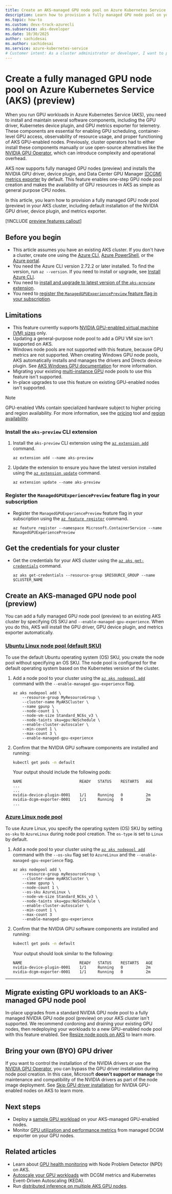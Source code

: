 ```yaml
---
title: Create an AKS-managed GPU node pool on Azure Kubernetes Service (AKS)
description: Learn how to provision a fully managed GPU node pool on your new or existing cluster on Azure Kubernetes Service (AKS).
ms.topic: how-to
ms.custom: devx-track-azurecli
ms.subservice: aks-developer
ms.date: 10/30/2025
author: sachidesai
ms.author: sachidesai
ms.service: azure-kubernetes-service
# Customer intent: As a cluster administrator or developer, I want to provision an Azure Kubernetes Service (AKS) cluster with GPU-enabled node pools, without deploying or managing the fundamental GPU software and observability components myself.
---
```


# Create a fully managed GPU node pool on Azure Kubernetes Service (AKS) (preview)

When you run GPU workloads in Azure Kubernetes Service (AKS), you need to install and maintain several software components, including the GPU driver, Kubernetes device plugin, and GPU metrics exporter for telemetry. These components are essential for enabling GPU scheduling, container-level GPU access, observability of resource usage, and proper functioning of AKS GPU-enabled nodes. Previously, cluster operators had to either install these components manually or use open-source alternatives like the [NVIDIA GPU Operator](./nvidia-gpu-operator.md), which can introduce complexity and operational overhead.

AKS now supports fully managed GPU nodes (preview) and installs the NVIDIA GPU driver, device plugin, and Data Center GPU Manager [(DCGM) metrics exporter](https://github.com/NVIDIA/dcgm-exporter/tree/main) by default. This feature enables one-step GPU node pool creation and makes the availability of GPU resources in AKS as simple as general purpose CPU nodes.

In this article, you learn how to provision a fully managed GPU node pool (preview) in your AKS cluster, including default installation of the NVIDIA GPU driver, device plugin, and metrics exporter.

[!INCLUDE [preview features callout](~/reusable-content/ce-skilling/azure/includes/aks/includes/preview/preview-callout.md)]

## Before you begin

- This article assumes you have an existing AKS cluster. If you don't have a cluster, create one using the [Azure CLI][aks-quickstart-cli], [Azure PowerShell][aks-quickstart-powershell], or the [Azure portal][aks-quickstart-portal].
- You need the Azure CLI version 2.72.2 or later installed. To find the version, run `az --version`. If you need to install or upgrade, see [Install Azure CLI][install-azure-cli].
- You need to [install and upgrade to latest version of the `aks-preview` extension](#install-the-aks-preview-cli-extension).
- You need to [register the `ManagedGPUExperiencePreview` feature flag in your subscription](#register-the-managedgpuexperiencepreview-feature-flag-in-your-subscription).

## Limitations

- This feature currently supports [NVIDIA GPU-enabled virtual machine (VM) sizes](/azure/virtual-machines/sizes-gpu) only.
- Updating a general-purpose node pool to add a GPU VM size isn't supported on AKS.
- Windows node pools are not supported with this feature, because GPU metrics are not supported. When creating Windows GPU node pools, AKS automatically installs and manages the drivers and Directx device plugin. See [AKS Windows GPU documentation](./use-windows-gpu.md) for more information.
- Migrating your existing [multi-instance GPU](./gpu-multi-instance.md) node pools to use this feature isn't supported.
- In-place upgrades to use this feature on existing GPU-enabled nodes isn't supported.

> [!NOTE]
> GPU-enabled VMs contain specialized hardware subject to higher pricing and region availability. For more information, see the [pricing][azure-pricing] tool and [region availability][azure-availability].

### Install the `aks-preview` CLI extension

1. Install the `aks-preview` CLI extension using the [`az extension add`][az-extension-add] command.

    ```azurecli-interactive
    az extension add --name aks-preview
    ```

1. Update the extension to ensure you have the latest version installed using the [`az extension update`][az-extension-update] command.

    ```azurecli-interactive
    az extension update --name aks-preview
    ```

### Register the `ManagedGPUExperiencePreview` feature flag in your subscription

- Register the `ManagedGPUExperiencePreview` feature flag in your subscription using the [`az feature register`][az-feature-register] command.

    ```azurecli-interactive
    az feature register --namespace Microsoft.ContainerService --name ManagedGPUExperiencePreview
    ```

## Get the credentials for your cluster

- Get the credentials for your AKS cluster using the [`az aks get-credentials`][az-aks-get-credentials] command.

    ```azurecli-interactive
    az aks get-credentials --resource-group $RESOURCE_GROUP --name $CLUSTER_NAME
    ```

## Create an AKS-managed GPU node pool (preview)

You can add a fully managed GPU node pool (preview) to an existing AKS cluster by specifying OS SKU and `--enable-managed-gpu-experience`. When you do this, AKS will install the GPU driver, GPU device plugin, and metrics exporter automatically.

### [Ubuntu Linux node pool (default SKU)](#tab/add-ubuntu-gpu-node-pool)

To use the default Ubuntu operating system (OS) SKU, you create the node pool without specifying an OS SKU. The node pool is configured for the default operating system based on the Kubernetes version of the cluster.

1. Add a node pool to your cluster using the [`az aks nodepool add`][az-aks-nodepool-add] command with the `--enable-managed-gpu-experience` flag.

    ```azurecli-interactive
    az aks nodepool add \
        --resource‐group MyResourceGroup \
        --cluster‐name MyAKSCluster \
        --name gpunp \
        --node‐count 1 \
        --node‐vm‐size Standard_NC6s_v3 \
        --node‐taints sku=gpu:NoSchedule \
        --enable‐cluster‐autoscaler \
        --min‐count 1 \
        --max‐count 3 \
        --enable-managed-gpu-experience
    ```

1. Confirm that the NVIDIA GPU software components are installed and running:

    ```bash
    kubectl get pods -n default
    ```

    Your output should include the following pods:

    ```output
    NAME                         READY   STATUS    RESTARTS   AGE
    ...
    ...
    nvidia-device-plugin-0001    1/1     Running   0          2m
    nvidia-dcgm-exporter-0001    1/1     Running   0          2m
    ...
    ```

### [Azure Linux node pool](#tab/add-azure-linux-gpu-node-pool)

To use Azure Linux, you specify the operating system (OS) SKU by setting `os-sku` to `AzureLinux` during node pool creation. The `os-type` is set to `Linux` by default.

1. Add a node pool to your cluster using the [`az aks nodepool add`][az-aks-nodepool-add] command with the `--os-sku` flag set to `AzureLinux` and the `--enable-managed-gpu-experience` flag.

    ```azurecli-interactive
    az aks nodepool add \
        --resource-group myResourceGroup \
        --cluster-name myAKSCluster \
        --name gpunp \
        --node-count 1 \
        --os-sku AzureLinux \
        --node-vm-size Standard_NC6s_v3 \
        --node-taints sku=gpu:NoSchedule \
        --enable-cluster-autoscaler \
        --min-count 1 \
        --max-count 3
        --enable-managed-gpu-experience
    ```

1. Confirm that the NVIDIA GPU software components are installed and running:

    ```bash
    kubectl get pods -n default
    ```

    Your output should look similar to the following:

    ```output
    NAME                         READY   STATUS    RESTARTS   AGE
    nvidia-device-plugin-0001    1/1     Running   0          2m
    nvidia-dcgm-exporter-0001    1/1     Running   0          2m
    ```

---

## Migrate existing GPU workloads to an AKS-managed GPU node pool

In-place upgrades from a standard NVIDIA GPU node pool to a fully managed NVIDIA GPU node pool (preview) on your AKS cluster isn't supported. We recommend cordoning and draining your existing GPU nodes, then redeploying your workloads to a new GPU-enabled node pool with this feature enabled. See [Resize node pools on AKS](./resize-node-pool.md) to learn more.

## Bring your own (BYO) GPU driver

If you want to control the installation of the NVIDIA drivers or use the [NVIDIA GPU Operator](https://docs.nvidia.com/datacenter/cloud-native/gpu-operator/latest/getting-started.html), you can bypass the GPU driver installation during node pool creation. In this case, Microsoft **doesn't support or manage** the maintenance and compatibility of the NVIDIA drivers as part of the node image deployment. See [Skip GPU driver installation](./use-nvidia-gpu.md#skip-gpu-driver-installation) for NVIDIA GPU-enabled nodes on AKS to learn more.

## Next steps

- Deploy a [sample GPU workload](./use-nvidia-gpu.md#run-a-gpu-enabled-workload) on your AKS-managed GPU-enabled nodes.
- Monitor [GPU utilization and performance metrics](./monitor-gpu-metrics.md) from managed DCGM exporter on your GPU nodes.

## Related articles

- Learn about [GPU health monitoring](./gpu-health-monitoring.md) with Node Problem Detector (NPD) on AKS.
- [Autoscale your GPU workloads](./autoscale-gpu-workloads-with-keda.md) with DCGM metrics and Kubernetes Event-Driven Autoscaling (KEDA).
- Run [distributed inference on multiple AKS GPU nodes](https://blog.aks.azure.com/2025/07/08/kaito-inference-with-acstor).

<!-- LINKS - external -->
[kubectl-apply]: https://kubernetes.io/docs/reference/generated/kubectl/kubectl-commands#apply
[kubectl-get]: https://kubernetes.io/docs/reference/generated/kubectl/kubectl-commands#get
[kubectl-describe]: https://kubernetes.io/docs/reference/generated/kubectl/kubectl-commands#describe
[kubectl-logs]: https://kubernetes.io/docs/reference/generated/kubectl/kubectl-commands#logs
[kubectl delete]: https://kubernetes.io/docs/reference/generated/kubectl/kubectl-commands#delete
[kubectl-create]: https://kubernetes.io/docs/reference/generated/kubectl/kubectl-commands#create
[azure-pricing]: https://azure.microsoft.com/pricing/
[azure-availability]: https://azure.microsoft.com/global-infrastructure/services/

<!-- LINKS - internal -->
[az-aks-create]: /cli/azure/aks#az_aks_create
[az-aks-nodepool-update]: /cli/azure/aks/nodepool#az_aks_nodepool_update
[az-aks-nodepool-add]: /cli/azure/aks/nodepool#az_aks_nodepool_add
[az-aks-get-credentials]: /cli/azure/aks#az_aks_get_credentials
[aks-quickstart-cli]: ./learn/quick-kubernetes-deploy-cli.md
[aks-quickstart-portal]: ./learn/quick-kubernetes-deploy-portal.md
[aks-quickstart-powershell]: ./learn/quick-kubernetes-deploy-powershell.md
[gpu-skus]: /azure/virtual-machines/sizes-gpu
[install-azure-cli]: /cli/azure/install-azure-cli
[nvidia-gpu-operator]: nvidia-gpu-operator.md
[az-provider-register]: /cli/azure/provider#az-provider-register
[az-feature-register]: /cli/azure/feature#az-feature-register
[az-feature-show]: /cli/azure/feature#az-feature-show
[az-extension-add]: /cli/azure/extension#az-extension-add
[az-extension-update]: /cli/azure/extension#az-extension-update
